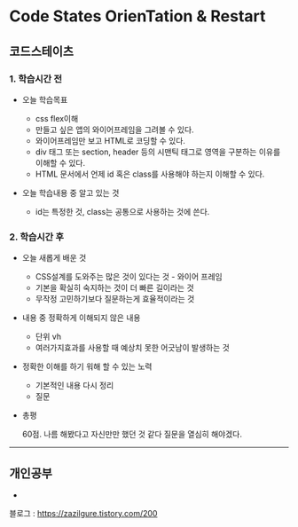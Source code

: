 # Code States OrienTation & Restart

## 코드스테이츠

### 1. 학습시간 전
* 오늘 학습목표
    * css flex이해
    * 만들고 싶은 앱의 와이어프레임을 그려볼 수 있다.
    * 와이어프레임만 보고 HTML로 코딩할 수 있다.
    * div 태그 또는 section, header 등의 시맨틱 태그로 영역을 구분하는 이유를 이해할 수 있다.
    * HTML 문서에서 언제 id 혹은 class를 사용해야 하는지 이해할 수 있다.
    
* 오늘 학습내용 중 알고 있는 것
    * id는 특정한 것, class는 공통으로 사용하는 것에 쓴다.

### 2. 학습시간 후
* 오늘 새롭게 배운 것

    * CSS설계를 도와주는 많은 것이 있다는 것 - 와이어 프레임
    * 기본을 확실히 숙지하는 것이 더 빠른 길이라는 것
    * 무작정 고민하기보다 질문하는게 효율적이라는 것
* 내용 중 정확하게 이해되지 않은 내용

    * 단위 vh
    * 여러가지효과를 사용할 때 예상치 못한 어긋남이 발생하는 것
* 정확한 이해를 하기 워해 할 수 있는 노력

    * 기본적인 내용 다시 정리
    * 질문
* 총평
    
    60점. 나름 해봤다고 자신만만 했던 것 같다
    질문을 열심히 해야겠다.
 
    
---

## 개인공부
* 

블로그 : https://zazilgure.tistory.com/200
